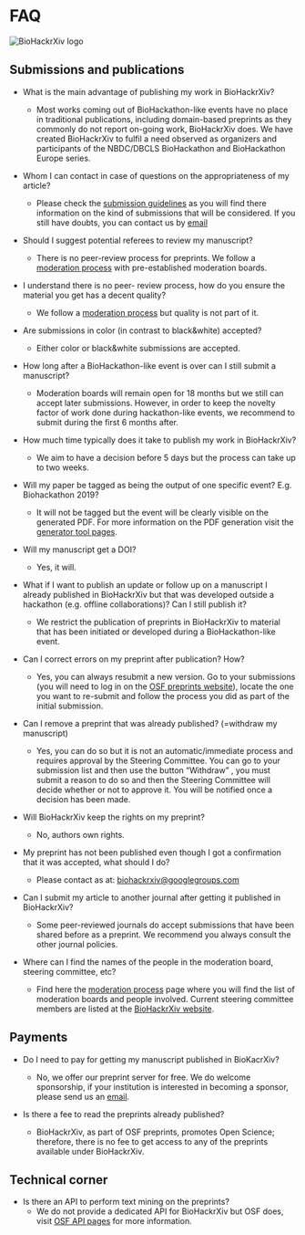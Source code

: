 # FAQ

![BioHackrXiv logo](assets/logo/BioHackrXiv-logo-transparent-340x140.png)

## Submissions and publications

* What is the main advantage of publishing my work in BioHackrXiv?
  * Most works coming out of BioHackathon-like events have no place in traditional publications, 
  including domain-based preprints as they commonly do not report on-going work, BioHackrXiv does. 
  We have created BioHackrXiv to fulfil a need observed as organizers and participants of the 
  NBDC/DBCLS BioHackathon and BioHackathon Europe series. 
  
* Whom I can contact in case of questions on the appropriateness of my article?
  * Please check the [submission guidelines](./submission_guidelines.md) as you will find there information on the 
  kind of submissions that will be considered.
  If you still have doubts, you can contact us by [email](mailto:biohackrxiv@googlegroups.com)
  
* Should I suggest potential referees to review my manuscript?
  * There is no peer-review process for preprints. We follow a [moderation process](./moderation_process.md) 
  with pre-established moderation boards.

* I understand there is no peer- review process, how do you ensure the material you get has a decent quality?
  * We follow a [moderation process](./moderation_process.md) but quality is not part of it.
  
* Are submissions in color (in contrast to black&white) accepted?
  * Either color or black&white submissions are accepted.    
  
* How long after a BioHackathon-like event is over can I still submit a manuscript?
  * Moderation boards will remain open for 18 months but we still can accept later submissions. 
  However, in order to keep the novelty factor of work done during hackathon-like events, 
  we recommend to submit during the first 6 months after.  
  
* How much time typically does it take to publish my work in BioHackrXiv?
  * We aim to have a decision before 5 days but the process can take up to two weeks.
  
* Will my paper be tagged as being the output of one specific event? E.g. Biohackathon 2019?
  * It will not be tagged but the event will be clearly visible on the generated PDF. 
  For more information on the PDF generation visit the [generator tool pages](https://github.com/biohackrxiv/bhxiv-gen-pdf).
  
* Will my manuscript get a DOI?
  * Yes, it will.
  
* What if I want to publish an update or follow up on a manuscript I already published in BioHackrXiv but 
that was developed outside a hackathon (e.g. offline collaborations)? Can I still publish it?
  * We restrict the publication of preprints in BioHackrXiv to material that has been initiated or 
  developed during a BioHackathon-like event. 
  
* Can I correct errors on my preprint after publication? How?
  * Yes, you can always resubmit a new version. Go to your submissions (you will need to log in on the 
  [OSF preprints website](https://osf.io/preprints/)), locate the one you want to re-submit and follow 
  the process you did as part of the initial submission.
  
* Can I remove a preprint that was already published? (=withdraw my manuscript)
  * Yes, you can do so but it is not an automatic/immediate process and requires approval by the Steering Committee. 
  You can go to your submission list and then use the button “Withdraw” , you must submit a reason to do so and then the 
  Steering Committee will decide whether or not to approve it. You will be notified once a decision has been made.
  
* Will BioHackrXiv keep the rights on my preprint?
  * No, authors own rights. 
  
* My preprint has not been published even though I got a confirmation that it was accepted, what should I do?
  * Please contact as at: biohackrxiv@googlegroups.com

* Can I submit my article to another journal after getting it published in BioHackrXiv?
  * Some peer-reviewed journals do accept submissions that have been shared before as a preprint. 
  We recommend you always consult the other journal policies.
  
* Where can I find the names of the people in the moderation board, steering committee, etc?
  * Find here the [moderation process](./moderation_process.md) page where you will find the list of 
  moderation boards and people involved. Current steering committee members are listed at the 
  [BioHackrXiv website](https://biohackrxiv.org/).    


## Payments

* Do I need to pay for getting my manuscript published in BioKacrXiv?
  * No, we offer our preprint server for free. We do welcome sponsorship, if your institution is interested in becoming a sponsor, 
  please send us an [email](mailto:biohackrxiv@gmail.com).
  
* Is there a fee to read the preprints already published?
  * BioHackrXiv, as part of OSF preprints, promotes Open Science; therefore, there is no fee to get access to any of 
  the preprints available under BioHackrXiv.

## Technical corner

* Is there an API to perform text mining on the preprints?
  * We do not provide a dedicated API for BioHackrXiv but OSF does, visit [OSF API pages](https://developer.osf.io/) 
  for more information.

